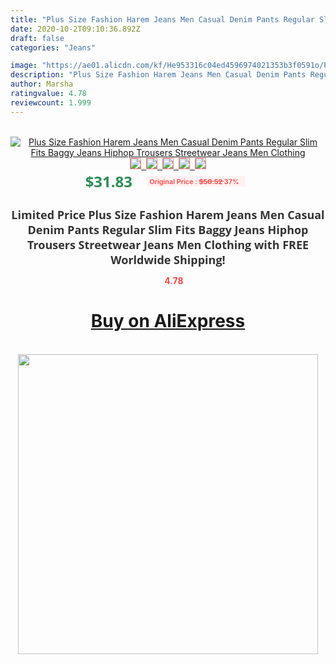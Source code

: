 ```yaml
---
title: "Plus Size Fashion Harem Jeans Men Casual Denim Pants Regular Slim Fits Baggy Jeans Hiphop Trousers Streetwear Jeans Men Clothing"
date: 2020-10-2T09:10:36.892Z
draft: false
categories: "Jeans"

image: "https://ae01.alicdn.com/kf/He953316c04ed4596974021353b3f0591o/Plus-Size-Fashion-Harem-Jeans-Men-Casual-Denim-Pants-Regular-Slim-Fits-Baggy-Jeans-Hiphop-Trousers.jpg"
description: "Plus Size Fashion Harem Jeans Men Casual Denim Pants Regular Slim Fits Baggy Jeans Hiphop Trousers Streetwear Jeans Men Clothing"
author: Marsha
ratingvalue: 4.78
reviewcount: 1.999
---
```

<br>
<div style="text-align: center;">
<a href="https://s.click.aliexpress.com/e/_ALSu6t" target="_blank" rel="nofollow noopener noreferrer"><img alt="Plus Size Fashion Harem Jeans Men Casual Denim Pants Regular Slim Fits Baggy Jeans Hiphop Trousers Streetwear Jeans Men Clothing" class="magnifier-image" src="https://ae01.alicdn.com/kf/He953316c04ed4596974021353b3f0591o/Plus-Size-Fashion-Harem-Jeans-Men-Casual-Denim-Pants-Regular-Slim-Fits-Baggy-Jeans-Hiphop-Trousers.jpg_640x640.jpg">
<br>
<img style="border:1px solid salmon" src="https://ae01.alicdn.com/kf/He953316c04ed4596974021353b3f0591o/Plus-Size-Fashion-Harem-Jeans-Men-Casual-Denim-Pants-Regular-Slim-Fits-Baggy-Jeans-Hiphop-Trousers.jpg_120x120.jpg">&nbsp;&nbsp;<img style="border:1px solid salmon" src="https://ae01.alicdn.com/kf/H666b534552b04734a5db2a0378f67776u/Plus-Size-Fashion-Harem-Jeans-Men-Casual-Denim-Pants-Regular-Slim-Fits-Baggy-Jeans-Hiphop-Trousers.jpg_120x120.jpg">&nbsp;&nbsp;<img style="border:1px solid salmon" src="https://ae01.alicdn.com/kf/H4c872b0a282d4c9d93919c51a8108607f/Plus-Size-Fashion-Harem-Jeans-Men-Casual-Denim-Pants-Regular-Slim-Fits-Baggy-Jeans-Hiphop-Trousers.jpg_120x120.jpg">&nbsp;&nbsp;<img style="border:1px solid salmon" src="https://ae01.alicdn.com/kf/H5cadcd9b524c43b8a726181de3399b4dS/Plus-Size-Fashion-Harem-Jeans-Men-Casual-Denim-Pants-Regular-Slim-Fits-Baggy-Jeans-Hiphop-Trousers.jpg_120x120.jpg">&nbsp;&nbsp;<img style="border:1px solid salmon" src="https://ae01.alicdn.com/kf/He09e364fa7834f62a11ad07154b399b1o/Plus-Size-Fashion-Harem-Jeans-Men-Casual-Denim-Pants-Regular-Slim-Fits-Baggy-Jeans-Hiphop-Trousers.jpg_120x120.jpg"></a></div><br0>
<div style="text-align: center;"><span style="background-color: white; border: 0px; box-sizing: border-box; color: seagreen; display: inline-block; font-family: &quot;open sans&quot; , &quot;arial&quot; , &quot;helvetica&quot; , sans-serif , &quot;heiti&quot;; font-size: 24px; font-stretch: inherit; font-weight: 700; line-height: inherit; margin: 0px 10px 0px 0px; padding: 0px; vertical-align: middle;">$31.83 </span>
<span style="background: rgb(255 , 241 , 241); border-radius: 3px; border: 0px; box-sizing: border-box; color: #ff4747; display: inline-block; font-family: inherit; font-size: 12px; font-stretch: inherit; font-style: inherit; font-variant: inherit; font-weight: 600; line-height: inherit; margin: 0px; padding: 2px 5px; transform: scale(0.9); vertical-align: middle;">Original Price : <b style="text-decoration: line-through;">$50.52 </b> 37%&nbsp;&nbsp;</span></div>
<h1 style="color: #333333; display: inline-block; font-family: &quot;open sans&quot; , &quot;arial&quot; , &quot;helvetica&quot; , sans-serif , &quot;heiti&quot;; font-size: 18px; font-stretch: inherit; font-weight: 700; text-align: center;">Limited Price Plus Size Fashion Harem Jeans Men Casual Denim Pants Regular Slim Fits Baggy Jeans Hiphop Trousers Streetwear Jeans Men Clothing with FREE Worldwide Shipping!</h1>
<div style="color: #ff4747; text-align: center;">
<img src="https://4.bp.blogspot.com/-M0ZcTcb-5uY/XleCXlxnR4I/AAAAAAAAAEc/OrjgMkXV1oMQFaCRZj5HQwOCBcu3w1FegCPcBGAYYCw/s1600/star.png" style="height: 15px;">&nbsp;<b>4.78</b></div>
<div class="button_cont" align="center"><a class="buynow_a" href="https://s.click.aliexpress.com/e/_ALSu6t" target="_blank" rel="nofollow noopener noreferrer"><H1>Buy on AliExpress</H1></a></div><br>
<div class="separator" style="clear: both; text-align: center;">
<img src="https://lh3.googleusercontent.com/-pTy5HemUv9M/XlePHvY0dAI/AAAAAAAAAE4/0nX5iRUoIWY8eMW9Dpxeirr157OZliDIgCLcBGAsYHQ/s1600/badge.gif" width="480">
</div>
